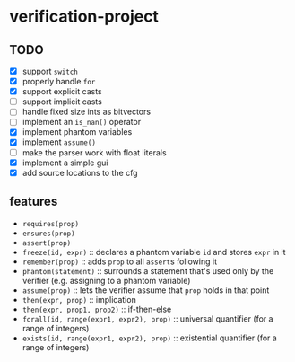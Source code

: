 # verification-project

## TODO

- [X] support `switch`
- [X] properly handle `for`
- [X] support explicit casts
- [ ] support implicit casts
- [ ] handle fixed size ints as bitvectors
- [ ] implement an `is_nan()` operator
- [X] implement phantom variables
- [X] implement `assume()`
- [ ] make the parser work with float literals
- [X] implement a simple gui
- [X] add source locations to the cfg

## features

- `requires(prop)`
- `ensures(prop)`
- `assert(prop)`
- `freeze(id, expr)` :: declares a phantom variable `id` and stores `expr` in it
- `remember(prop)` :: adds `prop` to all `assert`s following it
- `phantom(statement)` :: surrounds a statement that's used only by the verifier (e.g. assigning to a phantom variable)
- `assume(prop)` :: lets the verifier assume that `prop` holds in that point
- `then(expr, prop)` :: implication
- `then(expr, prop1, prop2)` :: if-then-else
- `forall(id, range(expr1, expr2), prop)` :: universal quantifier (for a range of integers)
- `exists(id, range(expr1, expr2), prop)` :: existential quantifier (for a range of integers)